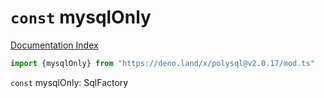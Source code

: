# `const` mysqlOnly

[Documentation Index](../README.md)

```ts
import {mysqlOnly} from "https://deno.land/x/polysql@v2.0.17/mod.ts"
```

`const` mysqlOnly: SqlFactory

